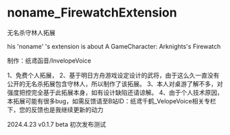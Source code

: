 # noname_FirewatchExtension
无名杀守林人拓展

his 'noname' 's extension is about A GameCharacter: Arknights's Firewatch 

制作：纸鸢函音/InvelopeVoice

1、免费个人拓展，
2、基于明日方舟游戏设定设计的武将，由于这么久一直没有公开的无名杀拓展包含守林人，所以制作了该拓展。
3、本人对桌游了解不多，对强度把控完全基于此拓展本身，如有设计缺陷还请谅解。
4、由于个人技术原因，本拓展可能有很多bug，如需反馈请至B站ID：纸鸢千鹤_VelopeVoice相关专栏下，您的反馈也是我继续更新的动力

2024.4.23 v0.1.7 beta
初次发布测试